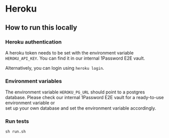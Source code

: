 # Heroku

## How to run this locally

### Heroku authentication

A heroku token needs to be set with the environment variable `HEROKU_API_KEY`. You can find it in our internal 1Password E2E vault.

Alternatively, you can login using `heroku login`.

### Environment variables

The environment variable `HEROKU_PG_URL` should point to a postgres database.
Please check our internal 1Password E2E vault for a ready-to-use environment variable or  
set up your own database and set the environment variable accordingly.

### Run tests

```shell script
sh run.sh
```
